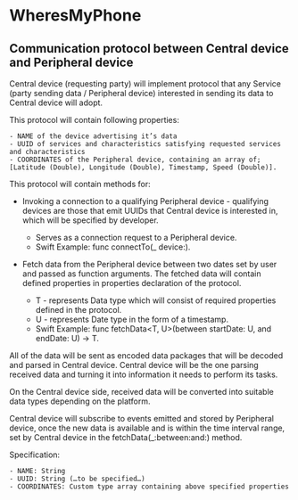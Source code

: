 # WheresMyPhone

## Communication protocol between Central device and Peripheral device 

Central device (requesting party) will implement protocol that any Service (party sending data / Peripheral device) interested in sending its data to Central device will adopt.

This protocol will contain following properties:

	- NAME of the device advertising it’s data
	- UUID of services and characteristics satisfying requested services and characteristics
	- COORDINATES of the Peripheral device, containing an array of; [Latitude (Double), Longitude (Double), Timestamp, Speed (Double)].

This protocol will contain methods for:

- Invoking a connection to a qualifying Peripheral device - qualifying devices are those that emit UUIDs that Central device is interested in, which will be specified by developer.
	
	- Serves as a connection request to a Peripheral device.
	- Swift Example: func connectTo(_ device:). 

- Fetch data from the Peripheral device between two dates set by user and passed as function arguments. The fetched data will contain defined properties in properties declaration of the protocol.
	
	- T - represents Data type which will consist of required properties defined in the protocol.
	- U - represents Date type in the form of a timestamp.
	- Swift Example: func fetchData<T, U>(between startDate: U, and endDate: U) -> T.

All of the data will be sent as encoded data packages that will be decoded and parsed in Central device.
Central device will be the one parsing received data and turning it into information it needs to perform its tasks.

On the Central device side, received data will be converted into suitable data types depending on the platform.

Central device will subscribe to events emitted and stored by Peripheral device, once the new data is available and is within the time interval range, set by Central device in the fetchData(_:between:and:) method. 

Specification:  

	- NAME: String
	- UUID: String (…to be specified…)
	- COORDINATES: Custom type array containing above specified properties
	

